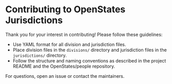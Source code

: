 # Contributing to OpenStates Jurisdictions

Thank you for your interest in contributing! Please follow these guidelines:

- Use YAML format for all division and jurisdiction files.
- Place division files in the `divisions/` directory and jurisdiction files in the `jurisdictions/` directory.
- Follow the structure and naming conventions as described in the project README and the OpenStates/people repository.

For questions, open an issue or contact the maintainers.
